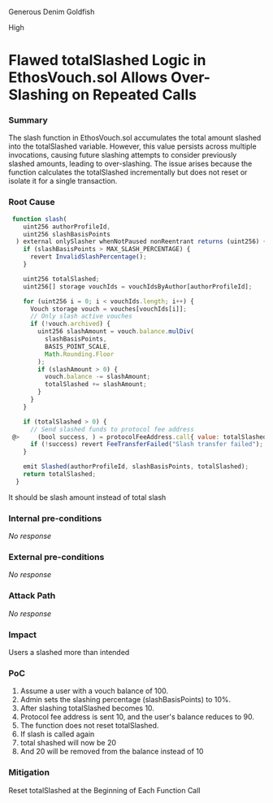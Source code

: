 Generous Denim Goldfish

High

# Flawed totalSlashed Logic in EthosVouch.sol Allows Over-Slashing on Repeated Calls

### Summary

The slash function in EthosVouch.sol accumulates the total amount slashed into the totalSlashed variable. However, this value persists across multiple invocations, causing future slashing attempts to consider previously slashed amounts, leading to over-slashing. The issue arises because the function calculates the totalSlashed incrementally but does not reset or isolate it for a single transaction.

### Root Cause

```javascript
 function slash(
    uint256 authorProfileId,
    uint256 slashBasisPoints
  ) external onlySlasher whenNotPaused nonReentrant returns (uint256) {
    if (slashBasisPoints > MAX_SLASH_PERCENTAGE) {
      revert InvalidSlashPercentage();
    }

    uint256 totalSlashed;
    uint256[] storage vouchIds = vouchIdsByAuthor[authorProfileId];

    for (uint256 i = 0; i < vouchIds.length; i++) {
      Vouch storage vouch = vouches[vouchIds[i]];
      // Only slash active vouches
      if (!vouch.archived) {
        uint256 slashAmount = vouch.balance.mulDiv(
          slashBasisPoints,
          BASIS_POINT_SCALE,
          Math.Rounding.Floor
        );
        if (slashAmount > 0) {
          vouch.balance -= slashAmount;
          totalSlashed += slashAmount;
        }
      }
    }

    if (totalSlashed > 0) {
      // Send slashed funds to protocol fee address
 @>     (bool success, ) = protocolFeeAddress.call{ value: totalSlashed }("");
      if (!success) revert FeeTransferFailed("Slash transfer failed");
    }

    emit Slashed(authorProfileId, slashBasisPoints, totalSlashed);
    return totalSlashed;
  }
```
It should be slash amount instead of total slash

### Internal pre-conditions

_No response_

### External pre-conditions

_No response_

### Attack Path

_No response_

### Impact

Users a slashed more than intended

### PoC

1. Assume a user with a vouch balance of 100.
2. Admin sets the slashing percentage (slashBasisPoints) to 10%.
3. After slashing totalSlashed becomes 10.
4. Protocol fee address is sent 10, and the user's balance reduces to 90.
5. The function does not reset totalSlashed.
6. If slash is called again 
7. total shashed will now be 20
8. And 20 will be removed from the balance instead of 10

### Mitigation

Reset totalSlashed at the Beginning of Each Function Call